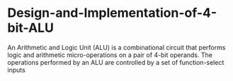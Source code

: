 # Design-and-Implementation-of-4-bit-ALU
An Arithmetic and Logic Unit (ALU) is a combinational circuit that performs logic and arithmetic micro-operations on a pair of 4-bit operands. The operations performed by an ALU are controlled by a set of function-select inputs
